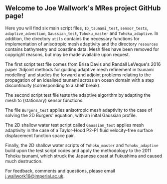 ## Welcome to Joe Wallwork's MRes project GitHub page!

Here you will find six main script files, ``1D_tsunami_test``, ``sensor_tests``, ``adaptive_advection``,
``Gaussian_test``, ``Tohoku_master`` and ``Tohoku_adaptive``. In addition, the directory ``utils`` contains the
necessary functions for implementation of anisotropic mesh adaptivity and the directory ``resources`` contains
bathymetry and coastline data. Mesh files have been removed for copyright reasons, but may be made available upon
request.

The first script test file comes from Brisa Davis and Randall LeVeque's 2016 paper 'Adjoint methods for guiding adaptive
mesh refinement in tsunami modelling' and studies the forward and adjoint problems relating to the propagation of an
idealised tsunami across an ocean domain with a step discontinuity (corresponding to a shelf break).

The second script test file tests the adaptive algorithm by adapting the mesh to (stationary) sensor functions.

The file ``Burgers_test`` applies anisotropic mesh adaptivity to the case of solving the 2D Burgers' equation, with an
inital Gaussian profile.

The 2D shallow water test script called ``Gaussian_test`` applies mesh adaptivity in the case of a Taylor-Hood P2-P1
fluid velocity-free surface displacement function space pair.

Finally, the 2D shallow water scripts of ``Tohoku_master`` and ``Tohoku_adaptive`` build upon the test script codes and
apply the methodology to the 2011 Tohoku tsunami, which struck the Japanese coast at Fukushima and caused much
destruction.

For feedback, comments and questions, please email j.wallwork16@imperial.ac.uk.